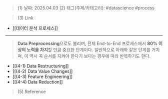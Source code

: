 >(1) 날짜: 2025.04.03
>(2) 태그(주제/카테고리): #datascience #process 

>(3) Link
- [[데이터 분석 프로세스]]
---

> **Data Preprocessing**으로도 불리며, 전체 End-to-End 프로세스에서 **80% 이상의 노력을 차지**할 만큼 중요한 단계이다. 일반적으로 아래와 같은 단계를 거치며, 이 역시 꼭 순서를 지켜야 한다기 보다는 경우에 따라 반복하기도 한다.

- [[(4-1) Data Restructuring]]
- [[(4-2) Data Value Changes]]
- [[(4-3) Feature Engineering]]
- [[(4-4) Data Reduction]]

>(5) Reference


